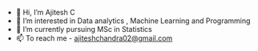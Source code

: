 - 👋 Hi, I’m  Ajitesh C
- 👀 I’m interested in Data analytics , Machine Learning and Programming
- 🌱 I’m currently pursuing MSc in Statistics 
- 📫 To reach me - ajiteshchandra02@gmail.com

<!---
AjiteshChandra/AjiteshChandra is a ✨ special ✨ repository because its `README.md` (this file) appears on your GitHub profile.
You can click the Preview link to take a look at your changes.
--->
